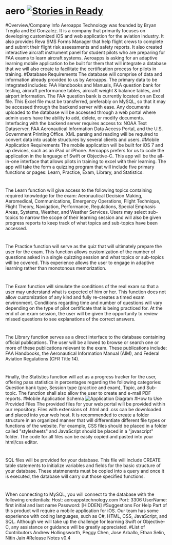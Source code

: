 # aero [![Stories in Ready](https://badge.waffle.io/asu-cis-capstone/aero.svg?label=ready&title=Ready)](http://waffle.io/asu-cis-capstone/aero)
#Overview/Company Info
  Aeroapps Technology was founded by Bryan Tregila and Ed Gonzalez. It is a company that primarily focuses on developing customized iOS and web application for the aviation industry. It also provides Reva SMS Forms Manager that help flight crews to complete and submit their flight risk assessments and safety reports. It also created interactive aircraft instrument panel for student pilots who are preparing for FAA exams to learn aircraft systems. Aeroapps is asking for an adaptive learning mobile application to be built for them that will integrate a database that we will also create to facilitate the certification process for pilots in training. 
#Database Requirements
  The database will comprise of data and information already provided to us by Aeroapps. The primary data to be integrated includes: FAA Handbooks and Manuals, FAA question bank for testing, aircraft performance tables, aircraft weight & balance tables, and airport information. The FAA question bank is currently located on an Excel file. This Excel file must be transferred, preferably on MySQL, so that it may be accessed through the backend server with ease. Any documents uploaded to the database will be accessed through a web portal where admin users have the ability to add, delete, or modify documents. Interfacing with the backend server requires access to: NOAA Text Dataserver, FAA Aeronautical Information Data Access Portal, and the U.S. Government Printing Office. XML parsing and reading will be required to convert data into usable structures by several clients and users. 
#Mobile Application Requirements
  The mobile application will be built for iOS 7 and up devices, such as an iPad or iPhone. Aeroapps prefers for us to code the application in the language of Swift or Objective-C. This app will be the all-in-one interface that allows pilots in training to excel with their learning. The app will take the form a quizzing program that will include five primary functions or pages: Learn, Practice, Exam, Library, and Statistics. 
#
  The Learn function will give access to the following topics containing required knowledge for the exam: Aeronautical Decision Making, Aeromedical, Communications, Emergency Operations, Flight Technique, Flight Theory, Navigation, Performance, Regulations, Special Emphasis Areas, Systems, Weather, and Weather Services. Users may select sub-topics to narrow the scope of their learning session and will also be given progress reports to keep track of what topics and sub-topics have been accessed. 
#
  The Practice function will serve as the quiz that will ultimately prepare the user for the exam. This function allows customization of the number of questions asked in a single quizzing session and what topics or sub-topics will be covered. This experience allows the user to engage in adaptive learning rather than monotonous memorization. 
#
  The Exam function will simulate the conditions of the real exam so that a user may understand what is expected of him or her. This function does not allow customization of any kind and fully re-creates a timed exam environment. Conditions regarding time and number of questions will vary depending on the type of pilot certificate that is being practiced for. At the end of an exam session, the user will be given the opportunity to review missed questions to see explanations of the correct answers. 
#
  The Library function serves as a direct interface to the database containing official publications. The user will be allowed to browse or search one or more of these publications relevant to the exam. These publications include: FAA Handbooks, the Aeronautical Information Manual (AIM), and Federal Aviation Regulations (CFR Title 14).
#
  Finally, the Statistics function will act as a progress tracker for the user, offering pass statistics in percentages regarding the following categories: Question bank type, Session type (practice and exam), Topic, and Sub-topic. The function shall also allow the user to create and e-mail PDF reports.
#Mobile Application Schema
![Application Diagram](https://qktc3w.by3302.livefilestore.com/y2plPbLpvsLmTI8_TiIJTv3pNsQvsvVzZA4z1PITNg6ElCV7oplCn6Lx4T-q9bd8T9Wiv4boSYbdV-iAEdNFfvDxZxYZlQ8a2_fHVuud60Znhd3ApWe6h2cg8rkW9bBDONq_H9p0us81JC50ZJhBfERKA/AeroMenuStructure.jpg?psid=1)
#How to Use Provided Files
  The provided files for your web portal will be provided within our repository. Files with extensions of .html and .css can be downloaded and placed into your web host. It is recommended to create a folder structure in an organized manner that will differentiate different file types or functions of the website. For example, CSS files should be placed in a folder called "stylesheets" and JavaScript should be placed in a "javascript" folder. The code for all files can be easily copied and pasted into your html/css editor. 
#
SQL files will be provided for your database. This file will include CREATE table statements to initialize variables and fields for the basic structure of your database. These statmenents must be copied into a query and once it is executed, the database will carry out those specified functions. 
#
When connecting to MySQL, you will connect to the database with the following credentials:
Host: aeroappstechnology.com
Port: 3306
UserName: first initial and last name
Password: [HIDDEN]
#Suggestions For Help
  Part of this product will require a mobile application for iOS. Our team has some experience with coding languages, such as C#, HTML, CSS, JavaScript, and SQL. Although we will take up the challenge for learning Swift or Objective-C, any assistance or guidance will be greatly appreciated.
#List of Contributors 
Andrew Hollingsworth,
Peggy Chen,
Jose Arballo,
Ethan Selin,
Nitin Jain
#Release Notes 
  v0.4
